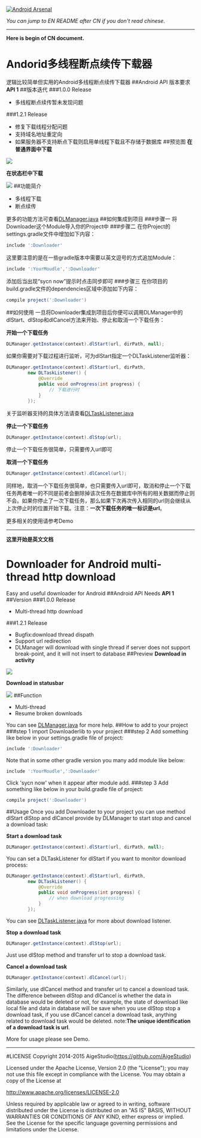 [![Android Arsenal](https://img.shields.io/badge/Android%20Arsenal-MultiThreadDownloader-brightgreen.svg?style=flat)](http://android-arsenal.com/details/1/1865)

*You can jump to EN README after CN if you don't read chinese.*

***

**Here is begin of CN document.**
# Andorid多线程断点续传下载器
逻辑比较简单但实用的Android多线程断点续传下载器
##Android API 版本要求
**API 1**
##版本迭代
###1.0.0 Release
* 多线程断点续传暂未发现问题

###1.2.1 Release
* 修复下载线程分配问题
* 支持域名地址重定向
* 如果服务器不支持断点下载则启用单线程下载且不存储于数据库
##预览图
**在普通界面中下载**

![](https://github.com/AigeStudio/MultiThreadDownloader/blob/master/preview1.gif)

**在状态栏中下载**

![](https://github.com/AigeStudio/MultiThreadDownloader/blob/master/preview2.gif)
##功能简介
* 多线程下载
* 断点续传

更多的功能方法可查看[DLManager.java](https://github.com/AigeStudio/MultiThreadDownloader/blob/master/Downloader/src/main/java/cn/aigestudio/downloader/bizs/DLManager.java)
##如何集成到项目
###步骤一
将Downloader这个Module导入你的Project中
###步骤二
在你Project的settings.gradle文件中增加如下内容：
```gradle
include ':Downloader'
```
这里要注意的是在一些gradle版本中需要以英文逗号的方式追加Module：
```gradle
include ':YourMoudle',':Downloader'
```
添加后当出现“sycn now”提示时点击同步即可
###步骤三
在你项目的build.gradle文件的dependencies区域中添加如下内容：
```gradle
compile project(':Downloader')
```
##如何使用
一旦将Downloader集成到项目后你便可以调用DLManager中的dlStart、dlStop和dlCancel方法来开始、停止和取消一个下载任务：

**开始一个下载任务**
```Java
DLManager.getInstance(context).dlStart(url, dirPath, null);
```
如果你需要对下载过程进行监听，可为dlStart指定一个DLTaskListener监听器：
```Java
DLManager.getInstance(context).dlStart(url, dirPath,
        new DLTaskListener() {
            @Override
            public void onProgress(int progress) {
                // 下载进行时
            }
        });
```
关于监听器支持的具体方法请查看[DLTaskListener.java](https://github.com/AigeStudio/MultiThreadDownloader/blob/master/Downloader/src/main/java/cn/aigestudio/downloader/interfaces/DLTaskListener.java)

**停止一个下载任务**
```Java
DLManager.getInstance(context).dlStop(url);
```
停止一个下载任务很简单，只需要传入url即可

**取消一个下载任务**
```Java
DLManager.getInstance(context).dlCancel(url);
```
同样地，取消一个下载任务很简单，也只需要传入url即可，取消和停止一个下载任务两者唯一的不同是前者会删除掉该次任务在数据库中所有的相关数据而停止则不会。如果你停止了一次下载任务，那么如果下次再次传入相同的url则会继续从上次停止时的位置开始下载。注意：**一次下载任务的唯一标识是url**。

更多相关的使用请参考Demo

***

**这里开始是英文文档**

# Downloader for Android multi-thread http download
Easy and useful downloader for Android
##Android API Needs
**API 1**
##Version
###1.0.0 Release
* Multi-thread http download

###1.2.1 Release
* Bugfix:download thread dispath
* Support url redirection
* DLManager will download with single thread if server does not support break-point, and it will not insert to database
##Preview
**Download in activity**

![](https://github.com/AigeStudio/MultiThreadDownloader/blob/master/preview1.gif)

**Download in statusbar**

![](https://github.com/AigeStudio/MultiThreadDownloader/blob/master/preview2.gif)
##Function
* Multi-thread
* Resume broken downloads

You can see [DLManager.java](https://github.com/AigeStudio/MultiThreadDownloader/blob/master/Downloader/src/main/java/cn/aigestudio/downloader/bizs/DLManager.java) for more help.
##How to add to your project
###step 1
import Downloaderlib to your project
###step 2
Add something like below in your settings.gradle file of project:
```gradle
include ':Downloader'
```
Note that in some other gradle version you many add module like below:
```gradle
include ':YourMoudle',':Downloader'
```
Click 'sycn now' when it appear after module add.
###step 3
Add something like below in your build.gradle file of project:
```gradle
compile project(':Downloader')
```
##Usage
Once you add Downloader to your project you can use method dlStart dlStop and dlCancel provide by DLManager to start stop and cancel a download task:

**Start a download task**
```Java
DLManager.getInstance(context).dlStart(url, dirPath, null);
```
You can set a DLTaskListener for dlStart if you want to monitor download process:
```Java
DLManager.getInstance(context).dlStart(url, dirPath,
        new DLTaskListener() {
            @Override
            public void onProgress(int progress) {
                // when download progressing
            }
        });
```
You can see [DLTaskListener.java](https://github.com/AigeStudio/MultiThreadDownloader/blob/master/Downloader/src/main/java/cn/aigestudio/downloader/interfaces/DLTaskListener.java) for more about download listener.

**Stop a download task**
```Java
DLManager.getInstance(context).dlStop(url);
```
Just use dlStop method and transfer url to stop a download task.

**Cancel a download task**
```Java
DLManager.getInstance(context).dlCancel(url);
```
Similarly, use dlCancel method and transfer url to cancel a download task. The difference between dlStop and dlCancel is whether the data in database would be deleted or not, for example, the state of download like local file and data in database will be save when you use dlStop stop a download task, if you use dlCancel cancel a download task, anything related to download task would be deleted. note:**The unique identification of a download task is url**.

More for usage please see Demo.

***
#LICENSE
 Copyright 2014-2015 AigeStudio(https://github.com/AigeStudio)

 Licensed under the Apache License, Version 2.0 (the "License");
 you may not use this file except in compliance with the License.
 You may obtain a copy of the License at

 http://www.apache.org/licenses/LICENSE-2.0

 Unless required by applicable law or agreed to in writing, software
 distributed under the License is distributed on an "AS IS" BASIS,
 WITHOUT WARRANTIES OR CONDITIONS OF ANY KIND, either express or implied.
 See the License for the specific language governing permissions and
 limitations under the License.
